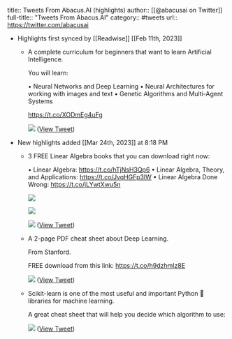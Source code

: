 title:: Tweets From Abacus.AI (highlights)
author:: [[@abacusai on Twitter]]
full-title:: "Tweets From Abacus.AI"
category:: #tweets
url:: https://twitter.com/abacusai

- Highlights first synced by [[Readwise]] [[Feb 11th, 2023]]
	- A complete curriculum for beginners that want to learn Artificial Intelligence.
	  
	  You will learn:
	  
	  • Neural Networks and Deep Learning
	  • Neural Architectures for working with images and text
	  • Genetic Algorithms and Multi-Agent Systems
	  
	  https://t.co/XODmEg4uFg 
	  
	  ![](https://pbs.twimg.com/media/FongYu7aAAI6RuD.jpg) ([View Tweet](https://twitter.com/abacusai/status/1624075870108528640))
- New highlights added [[Mar 24th, 2023]] at 8:18 PM
	- 3 FREE Linear Algebra books that you can download right now:
	  
	  • Linear Algebra: https://t.co/hTjNsH3Qp6
	  • Linear Algebra, Theory, and Applications: https://t.co/JvqHGFp3IW
	  • Linear Algebra Done Wrong: https://t.co/jLYwtXwu5n 
	  
	  ![](https://pbs.twimg.com/media/FrwIlrzaEAczARb.jpg) 
	  
	  ![](https://pbs.twimg.com/media/FrwImGnaIAEJ6Mf.png) 
	  
	  ![](https://pbs.twimg.com/media/FrwImUraIAMXE8X.png) ([View Tweet](https://twitter.com/abacusai/status/1638193822474829824))
	- A 2-page PDF cheat sheet about Deep Learning.
	  
	  From Stanford.
	  
	  FREE download from this link: https://t.co/h9dzhmlz8E 
	  
	  ![](https://pbs.twimg.com/media/Fr6bvqQaEAEOeCc.jpg) ([View Tweet](https://twitter.com/abacusai/status/1638918564584521731))
	- Scikit-learn is one of the most useful and important Python 🐍 libraries for machine learning.
	  
	  A great cheat sheet that will help you decide which algorithm to use: 
	  
	  ![](https://pbs.twimg.com/media/Fr7uID3aAAAsWZh.jpg) ([View Tweet](https://twitter.com/abacusai/status/1639009140667465728))